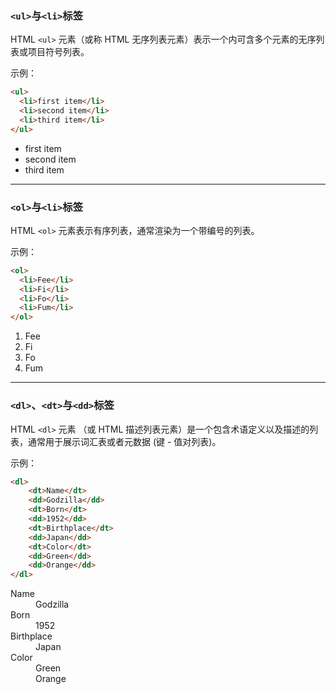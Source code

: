 ### `<ul>`与`<li>`标签
HTML `<ul>` 元素（或称 HTML 无序列表元素）表示一个内可含多个元素的无序列表或项目符号列表。

示例：
```html
<ul>
  <li>first item</li>
  <li>second item</li>
  <li>third item</li>
</ul>
```

<ul>
  <li>first item</li>
  <li>second item</li>
  <li>third item</li>
</ul>

---

### `<ol>`与`<li>`标签
HTML `<ol>` 元素表示有序列表，通常渲染为一个带编号的列表。

示例：
```html
<ol>
  <li>Fee</li>
  <li>Fi</li>
  <li>Fo</li>
  <li>Fum</li>
</ol>
```

<ol>
  <li>Fee</li>
  <li>Fi</li>
  <li>Fo</li>
  <li>Fum</li>
</ol>

---

### `<dl>`、`<dt>`与`<dd>`标签
HTML `<dl>` 元素 （或 HTML 描述列表元素）是一个包含术语定义以及描述的列表，通常用于展示词汇表或者元数据 (键 - 值对列表)。

示例：
```html
<dl>
    <dt>Name</dt>
    <dd>Godzilla</dd>
    <dt>Born</dt>
    <dd>1952</dd>
    <dt>Birthplace</dt>
    <dd>Japan</dd>
    <dt>Color</dt>
    <dd>Green</dd>
    <dd>Orange</dd>
</dl>
```

<dl>
    <dt>Name</dt>
    <dd>Godzilla</dd>
    <dt>Born</dt>
    <dd>1952</dd>
    <dt>Birthplace</dt>
    <dd>Japan</dd>
    <dt>Color</dt>
    <dd>Green</dd>
    <dd>Orange</dd>
</dl>